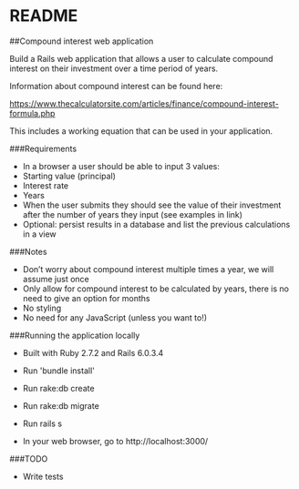 # README

##Compound interest web application

Build a Rails web application that allows a user to calculate compound interest on their investment over a time period of years.

Information about compound interest can be found here:

https://www.thecalculatorsite.com/articles/finance/compound-interest-formula.php

This includes a working equation that can be used in your application.

###Requirements
- In a browser a user should be able to input 3 values:
- Starting value (principal)
- Interest rate
- Years
- When the user submits they should see the value of their investment after the
number of years they input (see examples in link)
- Optional: persist results in a database and list the previous calculations in a view

###Notes
- Don’t worry about compound interest multiple times a year, we will assume just once
- Only allow for compound interest to be calculated by years, there is no need to give
an option for months
- No styling
- No need for any JavaScript (unless you want to!)

###Running the application locally
- Built with Ruby 2.7.2 and Rails 6.0.3.4

- Run 'bundle install'

- Run rake:db create

- Run rake:db migrate

- Run rails s

- In your web browser, go to http://localhost:3000/

###TODO
- Write tests